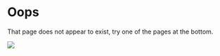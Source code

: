 Oops
===

That page does not appear to exist, try one of the pages at the bottom.

<img src="<?php echo url('img/404/bike.jpg') ?>" style="display: block; margin: 0 auto;" />
